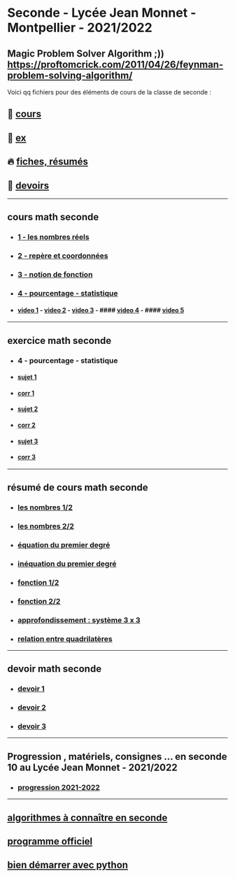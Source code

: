 # Seconde - Lycée Jean Monnet - Montpellier - 2021/2022

Magic Problem Solver Algorithm ;)) https://proftomcrick.com/2011/04/26/feynman-problem-solving-algorithm/
---------------------------------------------------------------------------------------------------------------------------

Voici qq fichiers pour des éléments de cours de la classe de seconde :
## 🌈 [cours](#cours)
## 🌈 [ex](#ex)
## 🔥 [fiches, résumés](#resume)
## 🚀 [devoirs](#devoir)

-----------------------------------------------------------------------------------------------------------------------------
## <a name="cours"></a> cours math seconde
* ### [1 - les nombres réels](https://github.com/Math13Net/seconde_7/blob/master/01%20-%20seconde.pdf)
* ### [2 - repère et coordonnées]( https://github.com/Math13Net/seconde/blob/master/02_seconde.pdf)
* ### [3 - notion de fonction](https://github.com/Math13Net/seconde/blob/master/03_seconde.pdf)
* ### [4 - pourcentage - statistique](https://github.com/Math13Net/seconde/blob/master/04_seconde.pdf)
* #### [video 1](https://www.youtube.com/watch?v=nPPRsOW2veU&ab_channel=YvanMonka) - [video 2](https://www.youtube.com/watch?v=-5QmcMuzy5I&ab_channel=YvanMonka) - [video 3](https://www.youtube.com/watch?v=UVXFEDUnSjI&ab_channel=YvanMonka) - #### [video 4](https://www.youtube.com/watch?v=qOg2eXd8Hv0&ab_channel=YvanMonka) - #### [video 5](https://www.youtube.com/watch?v=NiCxHYkpNiM&ab_channel=YvanMonka)

-----------------------------------------------------------------------------------------------------------------------------
## <a name="ex"></a> exercice math seconde
* ### 4 - pourcentage - statistique
* #### [sujet 1](https://www.mathgm.fr/images/documents/seconde/revisions/pourcentageE.pdf)
* #### [corr 1](https://www.mathgm.fr/images/documents/seconde/revisions/pourcentageEC.pdf)
* #### [sujet 2]()
* #### [corr 2](http://mathgm.free.fr/documents/seconde/revisions/pourcentageB1C.pdf)
* #### [sujet 3]()
* #### [corr 3](https://www.mathgm.fr/images/documents/seconde/revisions/pourcentageB2C.pdf)

-----------------------------------------------------------------------------------------------------------------------------
## <a name="resume"></a> résumé de cours math seconde
* ### [les nombres 1/2](https://www.lyceedadultes.fr/sitepedagogique/documents/math/math2S/01_les_nombres/schema_fractions.pdf)
* ### [les nombres 2/2](https://www.lyceedadultes.fr/sitepedagogique/documents/math/math2S/01_les_nombres/schema_ens_nbres.pdf)
* ### [équation du premier degré](https://www.lyceedadultes.fr/sitepedagogique/documents/math/math2S/02_equations_premier_degre/schema_eq_1_degre.pdf)
* ### [inéquation du premier degré](https://www.lyceedadultes.fr/sitepedagogique/documents/math/math2S/03_inequation_premier_degre/schema_ineq_1_degre.pdf)
* ### [fonction 1/2](https://www.lyceedadultes.fr/sitepedagogique/documents/math/math2S/04_fonctions_lineaire_affine/schema_fctn_res_graph.pdf)
* ### [fonction 2/2](https://www.lyceedadultes.fr/sitepedagogique/documents/math/math2S/05_fonctions_carrees_inverses/schema_autres_fctn.pdf)
* ### [approfondissement : système 3 x 3](https://www.lyceedadultes.fr/sitepedagogique/documents/math/mathTermSspe/04_matrices_et_suites/04_cours_algorithme_systeme_3_3.pdf)
* ### [relation entre quadrilatères](https://www.lyceedadultes.fr/sitepedagogique/documents/math/mathTermS/09_nombres_complexes/09_relations_entre_quadrilateres.pdf)

-----------------------------------------------------------------------------------------------------------------------------
## <a name="devoir"></a> devoir math seconde
* ### [devoir 1](https://github.com/Math13Net/seconde/blob/master/2021_seconde__ds1.pdf)
* ### [devoir 2](https://github.com/Math13Net/seconde/blob/master/2021_seconde__ds2.pdf)
* ### [devoir 3](http://fr.shaarr.com/app/i-love-you/7509/i-love-coucou)

-----------------------------------------------------------------------------------------------------------------------------
## Progression , matériels, consignes ... en seconde 10 au Lycée Jean Monnet - 2021/2022
* ### [progression 2021-2022](https://github.com/Math13Net/seconde/blob/master/progression_seconde)

---------------------------------------------------------------------------------------------------------------------------
## [algorithmes à connaître en seconde](https://github.com/Math13Net/seconde/blob/master/algorithms)
## [programme officiel](https://github.com/Math13Net/seconde_7/blob/master/seconde_math_programme.pdf)
## [bien démarrer avec python](https://xn--petitfut-i1a.com/download/cours-initiation-python/)
